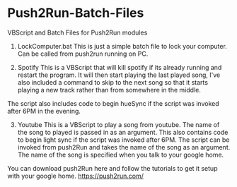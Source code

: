 # Push2Run-Batch-Files
 VBScript and Batch Files for Push2Run modules


1. LockComputer.bat
This is just a simple batch file to lock your computer. Can be called from push2run running on PC.

2. Spotify
This is a VBScript that will kill spotify if its already running and restart the program. It will then start playing the last played song, I've also included a command to skip to the next song so that it starts playing a new track rather than from somewhere in the middle.

The script also includes code to begin hueSync if the script was invoked after 6PM in the evening.

3. Youtube
This is a VBScript to play a song from youtube. The name of the song to played is passed in as an argument. 
This also contains code to begin light sync if the script was invoked after 6PM. 
The script can be invoked from push2Run and takes the name of the song as an argument. The name of the song is specified when you talk to your google home.

You can download push2Run here and follow the tutorials to get it setup with your google home.
https://push2run.com/
